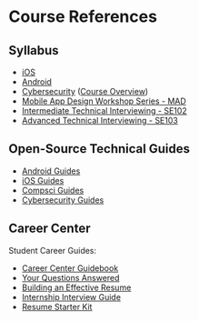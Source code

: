 # Course References

## Syllabus

* [iOS](https://courses.codepath.com/snippets/ios_university/policies)
* [Android](https://courses.codepath.com/snippets/android_university/policies)
* [Cybersecurity](https://courses.codepath.com/snippets/cybersecurity_university/policies) \([Course Overview](https://courses.codepath.com/snippets/cybersecurity_university/course_overview)\)
* [Mobile App Design Workshop Series - MAD](https://courses.codepath.com/snippets/mobile_app_design/policies)
* [Intermediate Technical Interviewing - SE102](https://courses.codepath.com/snippets/intermediate_software_eng/policies)
* [Advanced Technical Interviewing - SE103](https://courses.codepath.com/snippets/advanced_software_eng/policies) 

## Open-Source Technical Guides

* [Android Guides](https://guides.codepath.com/android)
* [iOS Guides](https://guides.codepath.com/ios)
* [Compsci Guides](https://guides.codepath.com/compsci)
* [Cybersecurity Guides](https://guides.codepath.com/websecurity)

## Career Center

Student Career Guides:

* [Career Center Guidebook](https://books.codepath.org/student-handbook/)
* [Your Questions Answered](https://books.codepath.org/student-handbook/software-engineering/your-questions-answered)
* [Building an Effective Resume](https://books.codepath.org/student-handbook/internship-search/student-resume-guide)
* [Internship Interview Guide](https://books.codepath.org/student-handbook/technical-interviewing/technical-interviewing-guide)
* [Resume Starter Kit](https://goo.gl/q5dp5w)

